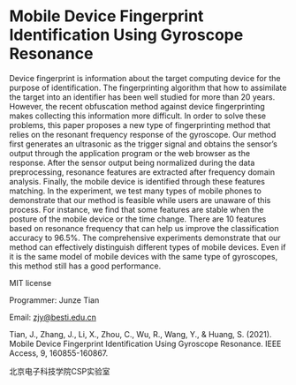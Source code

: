 # Mobile Device Fingerprint Identification Using Gyroscope Resonance

Device fingerprint is information about the target computing device for the purpose of identification. The fingerprinting algorithm that how to assimilate the target into an identifier has been well studied for more than 20 years. However, the recent obfuscation method against device fingerprinting makes collecting this information more difficult. In order to solve these problems, this paper proposes a new type of fingerprinting method that relies on the resonant frequency response of the gyroscope. Our method first generates an ultrasonic as the trigger signal and obtains the sensor’s output through the application program or the web browser as the response. After the sensor output being normalized during the data preprocessing, resonance features are extracted after frequency domain analysis. Finally, the mobile device is identified through these features matching. In the experiment, we test many types of mobile phones to demonstrate that our method is feasible while users are unaware of this process. For instance, we find that some features are stable when the posture of the mobile device or the time change. There are 10 features based on resonance frequency that can help us improve the classification accuracy to 96.5%. The comprehensive experiments demonstrate that our method can effectively distinguish different types of mobile devices. Even if it is the same model of mobile devices with the same type of gyroscopes, this method still has a good performance.


MIT license

Programmer: Junze Tian

Email: zjy@besti.edu.cn

Tian, J., Zhang, J., Li, X., Zhou, C., Wu, R., Wang, Y., & Huang, S. (2021). Mobile Device Fingerprint Identification Using Gyroscope Resonance. IEEE Access, 9, 160855-160867.

北京电子科技学院CSP实验室
